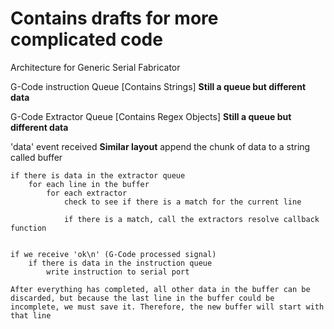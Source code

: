 # Contains drafts for more complicated code

Architecture for Generic Serial Fabricator

G-Code instruction Queue [Contains Strings] **Still a queue but different data**

G-Code Extractor Queue [Contains Regex Objects] **Still a queue but different data**

'data' event received **Similar layout**
    append the chunk of data to a string called buffer

    if there is data in the extractor queue
        for each line in the buffer
            for each extractor
                check to see if there is a match for the current line

                if there is a match, call the extractors resolve callback function


    if we receive 'ok\n' (G-Code processed signal)
        if there is data in the instruction queue
            write instruction to serial port

    After everything has completed, all other data in the buffer can be discarded, but because the last line in the buffer could be incomplete, we must save it. Therefore, the new buffer will start with that line
    

